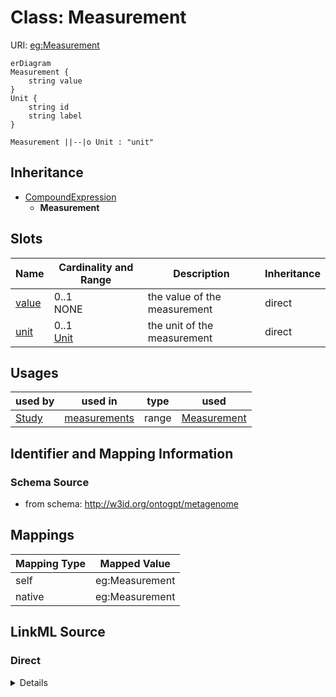 # Class: Measurement



URI: [eg:Measurement](http://w3id.org/ontogpt/environmental-metagenome/Measurement)


```mermaid
erDiagram
Measurement {
    string value  
}
Unit {
    string id  
    string label  
}

Measurement ||--|o Unit : "unit"

```




## Inheritance
* [CompoundExpression](CompoundExpression.md)
    * **Measurement**



## Slots

| Name | Cardinality and Range | Description | Inheritance |
| ---  | --- | --- | --- |
| [value](value.md) | 0..1 <br/> NONE | the value of the measurement | direct |
| [unit](unit.md) | 0..1 <br/> [Unit](Unit.md) | the unit of the measurement | direct |





## Usages

| used by | used in | type | used |
| ---  | --- | --- | --- |
| [Study](Study.md) | [measurements](measurements.md) | range | [Measurement](Measurement.md) |






## Identifier and Mapping Information







### Schema Source


* from schema: http://w3id.org/ontogpt/metagenome





## Mappings

| Mapping Type | Mapped Value |
| ---  | ---  |
| self | eg:Measurement |
| native | eg:Measurement |


## LinkML Source

<!-- TODO: investigate https://stackoverflow.com/questions/37606292/how-to-create-tabbed-code-blocks-in-mkdocs-or-sphinx -->

### Direct

<details>
```yaml
name: Measurement
from_schema: http://w3id.org/ontogpt/metagenome
rank: 1000
is_a: CompoundExpression
attributes:
  value:
    name: value
    description: the value of the measurement
    from_schema: http://w3id.org/ontogpt/metagenome
    rank: 1000
  unit:
    name: unit
    description: the unit of the measurement
    from_schema: http://w3id.org/ontogpt/metagenome
    rank: 1000
    range: Unit

```
</details>

### Induced

<details>
```yaml
name: Measurement
from_schema: http://w3id.org/ontogpt/metagenome
rank: 1000
is_a: CompoundExpression
attributes:
  value:
    name: value
    description: the value of the measurement
    from_schema: http://w3id.org/ontogpt/metagenome
    rank: 1000
    alias: value
    owner: Measurement
    domain_of:
    - Measurement
    range: string
  unit:
    name: unit
    description: the unit of the measurement
    from_schema: http://w3id.org/ontogpt/metagenome
    rank: 1000
    alias: unit
    owner: Measurement
    domain_of:
    - Measurement
    range: Unit

```
</details>